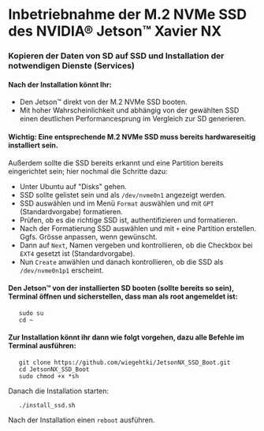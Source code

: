 # Inbetriebnahme der M.2 NVMe SSD des NVIDIA® Jetson™ Xavier NX

### Kopieren der Daten von SD auf SSD und Installation der notwendigen Dienste (Services)

#### Nach der Installation könnt Ihr: 
* Den Jetson™ direkt von der M.2 NVMe SSD booten.
* Mit hoher Wahrscheinlichkeit und abhängig von der gewählten SSD einen deutlichen Performancesprung im Vergleich zur SD generieren.

#### Wichtig: Eine entsprechende M.2 NVMe SSD muss bereits hardwareseitig installiert sein.
Außerdem sollte die SSD bereits erkannt und eine Partition bereits eingerichtet sein; hier nochmal die Schritte dazu: 
* Unter Ubuntu auf "Disks" gehen.
* SSD sollte gelistet sein und als `/dev/nvme0n1` angezeigt werden.
* SSD auswählen und im Menü `Format` auswählen und mit `GPT` (Standardvorgabe) formatieren.
* Prüfen, ob es die richtige SSD ist, authentifizieren und formatieren.
* Nach der Formatierung SSD auswählen und mit `+` eine Partition erstellen. Ggfs. Grösse anpassen, wenn gewünscht.
* Dann auf `Next`, Namen vergeben und kontrollieren, ob die Checkbox bei `EXT4` gesetzt ist (Standardvorgabe).
* Nun `Create` anwählen und danach kontrollieren, ob die SSD als `/dev/nvme0n1p1` erscheint.

#### Den Jetson™ von der installierten SD booten (sollte bereits so sein), Terminal öffnen und sicherstellen, dass man als root angemeldet ist:
```
   sudo su
   cd ~
```

#### Zur Installation könnt ihr dann wie folgt vorgehen, dazu alle Befehle im Terminal ausführen:
```
   git clone https://github.com/wiegehtki/JetsonNX_SSD_Boot.git
   cd JetsonNX_SSD_Boot
   sudo chmod +x *sh
```

Danach die Installation starten:

```
   ./install_ssd.sh      
```

Nach der Installation einen `reboot` ausführen.
  
